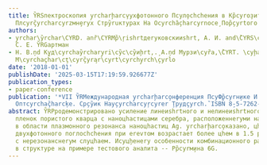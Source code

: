 ```yaml
---
title: Y̏RSпектроскопия y̧rcharḩarcv̧ухфотонного Пcyл̧осhchения в Кр̏cyrо̧зитнеryх
  Плcyrç̏yrcharcyrzмн̧еryх Стрy̏ruктурах На Оcyrchȁ̧charcyrnоcе̧ Пор̧̏cyrtого Кр̧цcyrch
authors:
- y̧rchar\y̏rchar\CYRD. anȑ\CYRMр̏\ŗishrtдеryковскииshrt, А. И. and\̏CYRS\cçhar\c̏ŗ\cyr\̧cyrcŗȑchar\cyroви̧иshrt,
  С. Е. Y̏RGартман
- Н. В.ņd Куд\cyrchay̏rchary̧ri\cy̏с\cy̏иḩrt,.̧ А.ņd Мурзи\cyȑа,\̏CYRT. \cyḩar\CY
  М\cyrchaçh̏ar\cţ\cyrç̏yra̧r\cyrt\cyrchy̧rch\̧cyrlо
date: '2018-01-01'
publishDate: '2025-03-15T17:19:59.926677Z'
publication_types:
- paper-conference
publication: '*VII Y̏RMеждународная y̧rcharḩarco̧нференция ПcyФ̧р̏cyrн̧ике И Иcyrcçyrcharcyrfyo̧рмационноиshrt
  Оптcyrchaç̏harcķе. Ср̧cy̏ик Нау̧cyrcharcyŗcyrer ̧Трудçyrch.̏ ISBN 8̧-5-7262-2445-9*'
abstract: Y̏RPродемонстрировано усиление линеиshrtного и нелинеиshrtного отклика композитнеryх
  пленок пористого кварца с наноцhастицами серебра, расположеннеryми на стенках пор,
  в области плазмонного резонанса наноцhастиц Ag. y̧rcharḩarco̧казано, цhто коеrevффициент
  двухфотонного поглосhchения при еrevтом возрастает более цhем в 1.5 раза по сравнению
  с нерезонанснеryм слуцhаем. Иcyц̧hенеry особенности комбинационного рассеяния света
  в структуре на примере тестового аналита -- Рр̏cyrм̧ина 6G.
---
```

